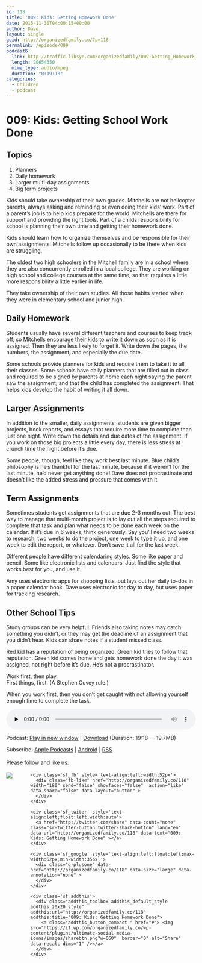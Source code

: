 ```yaml
---
id: 118
title: '009: Kids: Getting Homework Done'
date: 2015-11-30T04:00:15+00:00
author: Dave
layout: single
guid: http://organizedfamily.co/?p=118
permalink: /episode/009
podcastß:
  link: http://traffic.libsyn.com/organizedfamily/009-Getting_Homework_Done.mp3
  length: 20654350
  mime_type: audio/mpeg
  duration: "0:19:18"
categories:
  - Children
  - podcast
---
```

# 009: Kids: Getting School Work Done

## Topics

  1. Planners
  2. Daily homework
  3. Larger multi-day assignments
  4. Big term projects

Kids should take ownership of their own grades. Mitchells are not helicopter parents, always asking and reminding or even doing their kids&#8217; work. Part of a parent&#8217;s job is to help kids prepare for the world. Mitchells are there for support and providing the right tools. Part of a childs responsibility for school is planning their own time and getting their homework done.

Kids should learn how to organize themselves and be responsible for their own assignments. Mitchells follow up occasionally to be there when kids are struggling.

The oldest two high schoolers in the Mitchell family are in a school where they are also concurrently enrolled in a local college. They are working on high school and college courses at the same time, so that requires a little more responsibility a little earlier in life.

They take ownership of their own studies. All those habits started when they were in elementary school and junior high.

## Daily Homework

Students usually have several different teachers and courses to keep track off, so Mitchells encourage their kids to write it down as soon as it is assigned. Then they are less likely to forget it. Write down the pages, the numbers, the assignment, and especially the due date.

Some schools provide planners for kids and require them to take it to all their classes. Some schools have daily planners that are filled out in class and required to be signed by parents at home each night saying the parent saw the assignment, and that the child has completed the assignment. That helps kids develop the habit of writing it all down.

## Larger Assignments

In addition to the smaller, daily assignments, students are given bigger projects, book reports, and essays that require more time to complete than just one night. Write down the details and due dates of the assignment. If you work on those big projects a little every day, there is less stress at crunch time the night before it&#8217;s due.

Some people, though, feel like they work best last minute. Blue child&#8217;s philosophy is he&#8217;s thankful for the last minute, because if it weren&#8217;t for the last minute, he&#8217;d never get anything done! Dave does not procrastinate and doesn&#8217;t like the added stress and pressure that comes with it.

## Term Assignments

Sometimes students get assignments that are due 2-3 months out. The best way to manage that multi-month project is to lay out all the steps required to complete that task and plan what needs to be done each week on the calendar. If it&#8217;s due in 6 weeks, think generously. Say you&#8217;ll need two weeks to research, two weeks to do the project, one week to type it up, and one week to edit the report, or whatever. Don&#8217;t save it all for the last week.

Different people have different calendaring styles. Some like paper and pencil. Some like electronic lists and calendars. Just find the style that works best for you, and use it.

Amy uses electronic apps for shopping lists, but lays out her daily to-dos in a paper calendar book. Dave uses electronic for day to day, but uses paper for tracking research.

## Other School Tips

Study groups can be very helpful. Friends also taking notes may catch something you didn&#8217;t, or they may get the deadline of an assignment that you didn&#8217;t hear. Kids can share notes if a student missed class.

Red kid has a reputation of being organized. Green kid tries to follow that reputation. Green kid comes home and gets homework done the day it was assigned, not right before it&#8217;s due. He&#8217;s not a procrastinator.

Work first, then play.  
First things, first. (A Stephen Covey rule.)

When you work first, then you don&#8217;t get caught with not allowing yourself enough time to complete the task.

<div class="powerpress_player" id="powerpress_player_5330">
  <audio class="wp-audio-shortcode" id="audio-118-10" preload="none" style="width: 100%;" controls="controls"><source type="audio/mpeg" src="http://traffic.libsyn.com/organizedfamily/009-Getting_Homework_Done.mp3?_=10" /><a href="http://traffic.libsyn.com/organizedfamily/009-Getting_Homework_Done.mp3">http://traffic.libsyn.com/organizedfamily/009-Getting_Homework_Done.mp3</a></audio>
</div>

<p class="powerpress_links powerpress_links_mp3">
  Podcast: <a href="http://traffic.libsyn.com/organizedfamily/009-Getting_Homework_Done.mp3" class="powerpress_link_pinw" target="_blank" title="Play in new window" onclick="return powerpress_pinw('http://organizedfamily.co/?powerpress_pinw=118-podcast');" rel="nofollow">Play in new window</a> | <a href="http://traffic.libsyn.com/organizedfamily/009-Getting_Homework_Done.mp3" class="powerpress_link_d" title="Download" rel="nofollow" download="009-Getting_Homework_Done.mp3">Download</a> (Duration: 19:18 &#8212; 19.7MB)
</p>

<p class="powerpress_links powerpress_subscribe_links">
  Subscribe: <a href="https://itunes.apple.com/us/podcast/organized-family/id1047979605?mt=2&ls=1#episodeGuid=http%3A%2F%2Forganizedfamily.co%2F%3Fp%3D118" class="powerpress_link_subscribe powerpress_link_subscribe_itunes" title="Subscribe on Apple Podcasts" rel="nofollow">Apple Podcasts</a> | <a href="http://subscribeonandroid.com/organizedfamily.co/feed/podcast" class="powerpress_link_subscribe powerpress_link_subscribe_android" title="Subscribe on Android" rel="nofollow">Android</a> | <a href="http://organizedfamily.co/feed/podcast" class="powerpress_link_subscribe powerpress_link_subscribe_rss" title="Subscribe via RSS" rel="nofollow">RSS</a>
</p>

<div class='sfsi_Sicons' style='width: 100%; display: inline-block; vertical-align: middle; text-align:left'>
  <div style='margin:0px 8px 0px 0px; line-height: 24px'>
    <span>Please follow and like us:</span>
  </div>
  
  <div class='sfsi_socialwpr'>
    <div class='sf_subscrbe' style='text-align:left;float:left;width:64px'>
      <a href="http://www.specificfeeds.com/widget/emailsubscribe/MTc5ODgx/OA==/" target="_blank"><img src="https://i2.wp.com/organizedfamily.co/wp-content/plugins/ultimate-social-media-icons/images/follow_subscribe.png?w=660" data-recalc-dims="1" /></a>
    </div>
    
    <div class='sf_fb' style='text-align:left;width:52px'>
      <div class="fb-like" href="http://organizedfamily.co/118" width="180" send="false" showfaces="false"  action="like" data-share="false" data-layout="button" >
      </div>
    </div>
    
    <div class='sf_twiter' style='text-align:left;float:left;width:auto'>
      <a href="http://twitter.com/share" data-count="none" class="sr-twitter-button twitter-share-button" lang="en" data-url="http://organizedfamily.co/118" data-text="009: Kids: Getting Homework Done" ></a>
    </div>
    
    <div class='sf_google' style='text-align:left;float:left;max-width:62px;min-width:35px;'>
      <div class="g-plusone" data-href="http://organizedfamily.co/118" data-size="large" data-annotation="none" >
      </div>
    </div>
    
    <div class='sf_addthis'>
      <div class="addthis_toolbox addthis_default_style addthis_20x20_style" addthis:url="http://organizedfamily.co/118" addthis:title="009: Kids: Getting Homework Done">
        <a class="addthis_button_compact " href="#"> <img src="https://i1.wp.com/organizedfamily.co/wp-content/plugins/ultimate-social-media-icons/images/sharebtn.png?w=660"  border="0" alt="Share" data-recalc-dims="1" /></a>
      </div>
    </div>
  </div>
</div>